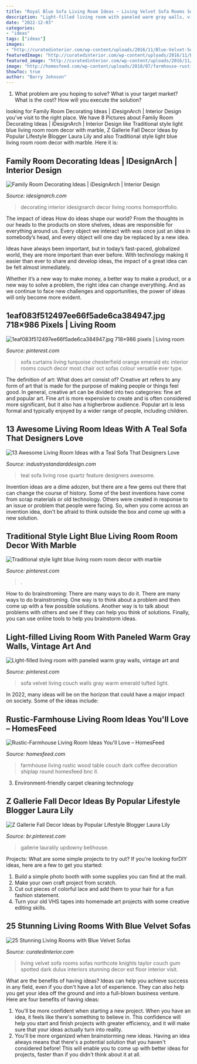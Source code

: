 ```yaml
---
title: "Royal Blue Sofa Living Room Ideas ~ Living Velvet Sofa Rooms Sofas Northcote Knights Taylor Couch Gum Spotted Dark Dulux Interiors Stunning Decor Est Floor Interior Visit"
description: "Light-filled living room with paneled warm gray walls, vintage art and"
date: "2022-12-03"
categories:
- "ideas"
tags: ["ideas"]
images:
- "http://curatedinterior.com/wp-content/uploads/2016/11/Blue-Velvet-Sofa-via-Taylor-Knights.jpg"
featuredImage: "http://curatedinterior.com/wp-content/uploads/2016/11/Blue-Velvet-Sofa-via-Taylor-Knights.jpg"
featured_image: "http://curatedinterior.com/wp-content/uploads/2016/11/Blue-Velvet-Sofa-via-Taylor-Knights.jpg"
image: "http://homesfeed.com/wp-content/uploads/2018/07/farmhouse-rustic-living-room-idea-white-shiplap-ceilings-dark-wood-floorings-wood-round-top-coffee-table-white-couch-white-upholstered-armchair-chalkboard-wall-decoration.jpg"
ShowToc: true
author: "Barry Johnson"
---
```



1. What problem are you hoping to solve? What is your target market? What is the cost? How will you execute the solution?

	

		
looking for Family Room Decorating Ideas | iDesignArch | Interior Design you've visit to the right place. We have 8 Pictures about Family Room Decorating Ideas | iDesignArch | Interior Design like Traditional style light blue living room room decor with marble, Z Gallerie Fall Decor Ideas by Popular Lifestyle Blogger Laura Lily and also Traditional style light blue living room room decor with marble. Here it is:
		
    
## Family Room Decorating Ideas | IDesignArch | Interior Design

<img loading=lazy src="http://www.idesignarch.com/wp-content/uploads/Family-Room-Decorating-Ideas_5.jpg" onerror="this.onerror=null;this.src='https://tse3.mm.bing.net/th?id=OIP.acuqU-2D6-7x_MFu-o71vQHaJR&amp;pid=15.1';" alt="Family Room Decorating Ideas | iDesignArch | Interior Design">

_Source: idesignarch.com_

>decorating interior idesignarch decor living rooms homeportfolio. 

	

The impact of ideas
How do ideas shape our world?
From the thoughts in our heads to the products on store shelves, ideas are responsible for everything around us. Every object we interact with was once just an idea in somebody’s head, and every object will one day be replaced by a new idea.

Ideas have always been important, but in today’s fast-paced, globalized world, they are more important than ever before. With technology making it easier than ever to share and develop ideas, the impact of a great idea can be felt almost immediately.

Whether it’s a new way to make money, a better way to make a product, or a new way to solve a problem, the right idea can change everything. And as we continue to face new challenges and opportunities, the power of ideas will only become more evident.

    
## 1eaf083f512497ee66f5ade6ca384947.jpg 718×986 Pixels | Living Room

<img loading=lazy src="https://i.pinimg.com/736x/74/c4/48/74c448289895f4c7b1cb0551a47c2ea2--curtains-living-rooms-turquoise-curtains-living-room.jpg" onerror="this.onerror=null;this.src='https://tse2.mm.bing.net/th?id=OIP.bU1n2Ra0cu76FYgUZx8PVAHaKK&amp;pid=15.1';" alt="1eaf083f512497ee66f5ade6ca384947.jpg 718×986 pixels | Living room">

_Source: pinterest.com_

>sofa curtains living turquoise chesterfield orange emerald etc interior rooms couch decor most chair oct sofas colour versatile ever type. 

	

The definition of art: What does art consist of?
Creative art refers to any form of art that is made for the purpose of making people or things feel good. In general, creative art can be divided into two categories: fine art and popular art. Fine art is more expensive to create and is often considered more significant, but it also has a higherbrow audience. Popular art is less formal and typically enjoyed by a wider range of people, including children.

    
## 13 Awesome Living Room Ideas With A Teal Sofa That Designers Love

<img loading=lazy src="https://industrystandarddesign.com/wp-content/uploads/2019/06/brand-feature-img.jpg" onerror="this.onerror=null;this.src='https://tse2.mm.bing.net/th?id=OIP.xc5lyfkfhK6BpLpvbVuAFQHaJ4&amp;pid=15.1';" alt="13 Awesome Living Room Ideas with a Teal Sofa That Designers Love">

_Source: industrystandarddesign.com_

>teal sofa living rose quartz feature designers awesome. 

	

Invention ideas are a dime adozen, but there are a few gems out there that can change the course of history. Some of the best inventions have come from scrap materials or old technology. Others were created in response to an issue or problem that people were facing. So, when you come across an invention idea, don't be afraid to think outside the box and come up with a new solution.

    
## Traditional Style Light Blue Living Room Room Decor With Marble

<img loading=lazy src="https://i.pinimg.com/736x/ac/3d/29/ac3d2958dbd92cc1e7058d9d87f499b6.jpg" onerror="this.onerror=null;this.src='https://tse4.mm.bing.net/th?id=OIP.mbzrHUSemD26DjjkFmuQhwHaKu&amp;pid=15.1';" alt="Traditional style light blue living room room decor with marble">

_Source: pinterest.com_

>. 

	

How to do brainstroming: There are many ways to do it.
There are many ways to do brainstroming. One way is to think about a problem and then come up with a few possible solutions. Another way is to talk about problems with others and see if they can help you think of solutions. Finally, you can use online tools to help you brainstorm ideas.

    
## Light-filled Living Room With Paneled Warm Gray Walls, Vintage Art And

<img loading=lazy src="https://i.pinimg.com/736x/a5/82/9e/a5829ef3f555f7b48270e7174554d1d1--green-velvet-sofa-green-couches.jpg" onerror="this.onerror=null;this.src='https://tse3.mm.bing.net/th?id=OIP.nMh7YUecV0WTQG8Q1D5BEwHaJ3&amp;pid=15.1';" alt="Light-filled living room with paneled warm gray walls, vintage art and">

_Source: pinterest.com_

>sofa velvet living couch walls gray warm emerald tufted light. 

	

In 2022, many ideas will be on the horizon that could have a major impact on society. Some of the ideas include: 

    
## Rustic-Farmhouse Living Room Ideas You&#039;ll Love – HomesFeed

<img loading=lazy src="http://homesfeed.com/wp-content/uploads/2018/07/farmhouse-rustic-living-room-idea-white-shiplap-ceilings-dark-wood-floorings-wood-round-top-coffee-table-white-couch-white-upholstered-armchair-chalkboard-wall-decoration.jpg" onerror="this.onerror=null;this.src='https://tse3.mm.bing.net/th?id=OIP.Of23dTmxlTEngBiEpLJw7gHaLF&amp;pid=15.1';" alt="Rustic-Farmhouse Living Room Ideas You&#039;ll Love – HomesFeed">

_Source: homesfeed.com_

>farmhouse living rustic wood table couch dark coffee decoration shiplap round homesfeed bnc ll. 

	

3. Environment-friendly carpet cleaning technology 

    
## Z Gallerie Fall Decor Ideas By Popular Lifestyle Blogger Laura Lily

<img loading=lazy src="https://i.pinimg.com/736x/fd/a5/ab/fda5abd01d35b5610b1962cec77e1b81.jpg" onerror="this.onerror=null;this.src='https://tse1.mm.bing.net/th?id=OIP.CKhDp4JxQIv2DDsJUlG1rwHaLH&amp;pid=15.1';" alt="Z Gallerie Fall Decor Ideas by Popular Lifestyle Blogger Laura Lily">

_Source: br.pinterest.com_

>gallerie lauralily updowny belihouse. 

	

Projects: What are some simple projects to try out?
If you're looking forDIY ideas, here are a few to get you started: 
1. Build a simple photo booth with some supplies you can find at the mall.
2. Make your own craft project from scratch.
3. Cut out pieces of colorful lace and add them to your hair for a fun fashion statement. 
4. Turn your old VHS tapes into homemade art projects with some creative editing skills.

    
## 25 Stunning Living Rooms With Blue Velvet Sofas

<img loading=lazy src="http://curatedinterior.com/wp-content/uploads/2016/11/Blue-Velvet-Sofa-via-Taylor-Knights.jpg" onerror="this.onerror=null;this.src='https://tse4.mm.bing.net/th?id=OIP.RFjqD1p7vK3ishRhwN1KHAHaKA&amp;pid=15.1';" alt="25 Stunning Living Rooms with Blue Velvet Sofas">

_Source: curatedinterior.com_

>living velvet sofa rooms sofas northcote knights taylor couch gum spotted dark dulux interiors stunning decor est floor interior visit. 

	

What are the benefits of having ideas?
Ideas can help you achieve success in any field, even if you don't have a lot of experience. They can also help you get your idea off the ground and into a full-blown business venture. Here are four benefits of having ideas: 
1. You'll be more confident when starting a new project. When you have an idea, it feels like there's something to believe in. This confidence will help you start and finish projects with greater efficiency, and it will make sure that your ideas actually turn into reality. 
2. You'll be more organized when brainstorming new ideas. Having an idea always means that there's a potential solution that you haven't considered before! This will enable you to come up with better ideas for projects, faster than if you didn't think about it at all. 

